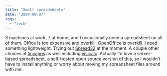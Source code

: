 ```yaml
---
title: "Small spreadsheets"
date: "2004-09-07"
tags: 
  - "tech"
---
```


3 machines at work, 7 at home, and I occasionally need a spreadsheet on all of them. Office is too expensive and overkill, OpenOffice is overkill. I need something lightweight. Trying out [Spread32](http://www.byedesign.freeserve.co.uk/) at the moment. A couple other choices at [tinyapps](http://www.tinyapps.org/) as well including [visicalc](http://www.bricklin.com/history/vcexecutable.htm). Actually I'd love a server-based spreadsheet, a self-hosted open source version of [this](http://www.securesheet.com/), so i wouldn't have to install anything or worry about moving my spreadsheet files around with me.
